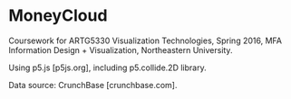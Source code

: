 # MoneyCloud

Coursework for ARTG5330 Visualization Technologies, Spring 2016, MFA Information Design + Visualization, Northeastern University.

Using p5.js [p5js.org], including p5.collide.2D library.

Data source: CrunchBase [crunchbase.com].


